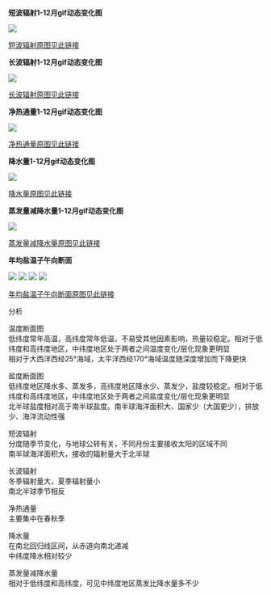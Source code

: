 **短波辐射1-12月gif动态变化图**

![](https://veritas-lux.github.io/shortrad.gif)

[短波辐射原图见此链接](https://veritas-lux.github.io/shortrad)

**长波辐射1-12月gif动态变化图**

![](https://veritas-lux.github.io/longrad.gif)

[长波辐射原图见此链接](https://veritas-lux.github.io/longrad)

**净热通量1-12月gif动态变化图**

![](https://veritas-lux.github.io/netheat.gif)

[净热通量原图见此链接](https://veritas-lux.github.io/netheat)

**降水量1-12月gif动态变化图**

![](https://veritas-lux.github.io/precip.gif)

[降水量原图见此链接](https://veritas-lux.github.io/precip)

**蒸发量减降水量1-12月gif动态变化图**

![](https://veritas-lux.github.io/emp.gif)

[蒸发量减降水量原图见此链接](https://veritas-lux.github.io/emp)

**年均盐温子午向断面**

![](https://veritas-lux.github.io/profile/s25w.jpg)
![](https://veritas-lux.github.io/profile/s170w.jpg)
![](https://veritas-lux.github.io/profile/t25w.jpg)
![](https://veritas-lux.github.io/profile/t170w.jpg)

[年均盐温子午向断面原图见此链接](https://veritas-lux.github.io/emp)

分析

温度断面图  
低纬度常年高温，高纬度常年低温，不易受其他因素影响，热量较稳定。相对于低纬度和高纬度地区，中纬度地区处于两者之间温度变化/层化现象更明显  
相对于大西洋西经25°海域，太平洋西经170°海域温度随深度增加而下降更快

盐度断面图  
低纬度地区降水多、蒸发多，高纬度地区降水少、蒸发少，盐度较稳定。相对于低纬度和高纬度地区，中纬度地区处于两者之间盐度变化/层化现象更明显  
北半球盐度相对高于南半球盐度。南半球海洋面积大、国家少（大国更少），排放少、海洋流动性强

短波辐射  
分度随季节变化，与地球公转有关，不同月份主要接收太阳的区域不同  
南半球海洋面积大，接收的辐射量大于北半球

长波辐射  
冬季辐射量大，夏季辐射量小  
南北半球季节相反

净热通量  
主要集中在春秋季

降水量  
在南北回归线区间，从赤道向南北递减  
中纬度降水相对较少

蒸发量减降水量  
相对于低纬度和高纬度，可见中纬度地区蒸发比降水量多不少
